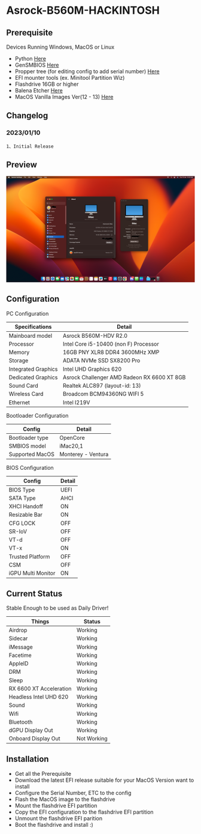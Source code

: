 # Asrock-B560M-HACKINTOSH

## Prerequisite

Devices Running Windows, MacOS or Linux
- Python [Here](https://www.python.org/)
- GenSMBIOS [Here](https://github.com/corpnewt/GenSMBIOS)
- Propper tree (for editing config to add serial number) [Here](https://github.com/corpnewt/ProperTree)
- EFI mounter tools (ex. Minitool Partition Wiz)
- Flashdrive 16GB or higher
- Balena Etcher [Here](https://www.balena.io/)
- MacOS Vanilla Images Ver(12 - 13) [Here](https://www.olarila.com/topic/6278-hackintosh-and-macintosh-olarila-vanilla-images-macos-installer/)

## Changelog
### 2023/01/10

    1、Initial Release

## Preview

<img src=https://github.com/Anemonastrum/Asrock-B560M-HACKINTOSH/blob/main/Screenshoot1.png width="auto" height="auto"/>

## Configuration

PC Configuration

| Specifications | Detail                                                  |
| ------------------- | ------------------------------------------- |
| Mainboard model | Asrock B560M-HDV R2.0 |
| Processor | Intel Core i5-10400 (non F) Processor |
| Memory | 16GB PNY XLR8 DDR4 3600MHz XMP |
| Storage | ADATA NVMe SSD SX8200 Pro |
| Integrated Graphics | Intel UHD Graphics 620 |
| Dedicated Graphics | Asrock Challenger AMD Radeon RX 6600 XT 8GB |
| Sound Card | Realtek ALC897 (layout-id: 13) |
| Wireless Card | Broadcom BCM94360NG WIFI 5 |
| Ethernet | Intel I219V |

Bootloader Configuration

| Config | Detail                                                  |
| ------------------- | ------------------------------------------- |
| Bootloader type | OpenCore |
| SMBIOS model | iMac20,1 |
| Supported MacOS | Monterey - Ventura |

BIOS Configuration

| Config | Detail                                                  |
| ------------------- | ------------------------------------------- |
| BIOS Type | UEFI |
| SATA Type | AHCI |
| XHCI Handoff | ON |
| Resizable Bar | ON |
| CFG LOCK | OFF |
| SR-IoV | OFF 
| VT-d | OFF |
| VT-x| ON |
| Trusted Platform | OFF |
| CSM | OFF |
| iGPU Multi Monitor | ON |


## Current Status

Stable Enough to be used as Daily Driver!

| Things | Status                                                  |
| ------------------- | ------------------------------------------- |
| Airdrop | Working |
| Sidecar | Working |
| iMessage | Working |
| Facetime | Working |
| AppleID | Working |
| DRM | Working |
| Sleep | Working |
| RX 6600 XT Acceleration | Working |
| Headless Intel UHD 620 | Working |
| Sound | Working |
| Wifi | Working |
| Bluetooth | Working |
| dGPU Display Out | Working |
| Onboard Display Out | Not Working |

## Installation

- Get all the Prerequisite
- Download the latest EFI release suitable for your MacOS Version want to install
- Configure the Serial Number, ETC to the config
- Flash the MacOS image to the flashdrive
- Mount the flashdrive EFI partition
- Copy the EFI configuration to the flashdrive EFI partition
- Unmount the flashdrive EFI parition
- Boot the flashdrive and install :)


